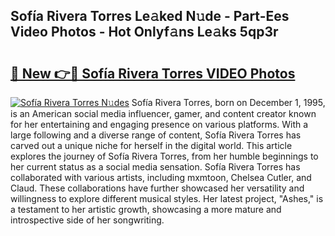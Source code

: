 ## Sofía Rivera Torres Le𝚊ked N𝚞de - Part-Ees Video Photos - Hot Onlyf𝚊ns Le𝚊ks 5qp3r

# <h2><a href="http://ab47169.deff.icu/?id=Sof%c3%ada+Rivera+Torres">🔗 New 👉🔴 Sofía Rivera Torres VIDEO Photos</a></h2>

[![Sofía Rivera Torres N𝚞des](https://i.imgur.com/rIISA9y.gif)](http://ab47169.deff.icu/?id=Sof%c3%ada+Rivera+Torres)
Sofía Rivera Torres, born on December 1, 1995, is an American social media influencer, gamer, and content creator known for her entertaining and engaging presence on various platforms. With a large following and a diverse range of content, Sofía Rivera Torres has carved out a unique niche for herself in the digital world. This article explores the journey of Sofía Rivera Torres, from her humble beginnings to her current status as a social media sensation. Sofía Rivera Torres has collaborated with various artists, including mxmtoon, Chelsea Cutler, and Claud. These collaborations have further showcased her versatility and willingness to explore different musical styles. Her latest project, "Ashes," is a testament to her artistic growth, showcasing a more mature and introspective side of her songwriting.
